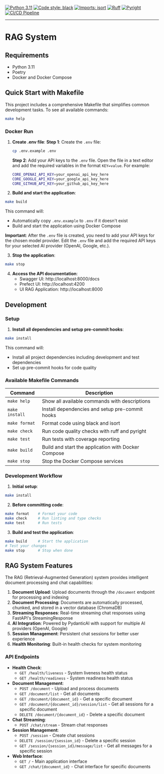 [![Python 3.11](https://img.shields.io/badge/python-3.11-blue.svg)](https://www.python.org/downloads/release/python-3120/)
[![Code style: black](https://img.shields.io/badge/code%20style-black-000000.svg)](https://github.com/psf/black)
[![Imports: isort](https://img.shields.io/badge/%20imports-isort-%231674b1?style=flat&labelColor=ef8336)](https://pycqa.github.io/isort/)
[![Ruff](https://img.shields.io/endpoint?url=https://raw.githubusercontent.com/astral-sh/ruff/main/assets/badge/v2.json)](https://github.com/astral-sh/ruff)
[![Pyright](https://img.shields.io/badge/pyright-checked-informational.svg)](https://github.com/microsoft/pyright/)
[![CI/CD Pipeline](https://github.com/musashimiyomoto/rag-system/actions/workflows/ci.yml/badge.svg)](https://github.com/musashimiyomoto/rag-system/actions/workflows/ci.yml)

------------------------------------------------------------------------

# RAG System

## Requirements

- Python 3.11
- Poetry
- Docker and Docker Compose

## Quick Start with Makefile

This project includes a comprehensive Makefile that simplifies common development tasks. To see all available commands:

```bash
make help
```

### Docker Run

1. **Create .env file**:
   **Step 1**: Create the `.env` file:
   ```bash
   cp .env.example .env
   ```

   **Step 2**: Add your API keys to the `.env` file. Open the file in a text editor and add the required variables in the format `KEY=value`. For example:
   ```bash
   CORE_OPENAI_API_KEY=your_openai_api_key_here
   CORE_GOOGLE_API_KEY=your_google_api_key_here
   CORE_GITHUB_API_KEY=your_github_api_key_here
   ```

2. **Build and start the application**:
```bash
make build
```
This command will:
- Automatically copy `.env.example` to `.env` if it doesn't exist
- Build and start the application using Docker Compose

**Important**: After the `.env` file is created, you need to add your API keys for the chosen model provider. Edit the `.env` file and add the required API keys for your selected AI provider (OpenAI, Google, etc.).

3. **Stop the application**:
```bash
make stop
```

4. **Access the API documentation**:
   - Swagger UI: http://localhost:8000/docs
   - Prefect UI: http://localhost:4200
   - UI RAG Application: http://localhost:8000

## Development

### Setup

1. **Install all dependencies and setup pre-commit hooks**:
```bash
make install
```
This command will:
- Install all project dependencies including development and test dependencies
- Set up pre-commit hooks for code quality

### Available Makefile Commands

| Command | Description |
|---------|-------------|
| `make help` | Show all available commands with descriptions |
| `make install` | Install dependencies and setup pre-commit hooks |
| `make format` | Format code using black and isort |
| `make check` | Run code quality checks with ruff and pyright |
| `make test` | Run tests with coverage reporting |
| `make build` | Build and start the application with Docker Compose |
| `make stop` | Stop the Docker Compose services |

### Development Workflow

1. **Initial setup**:
```bash
make install
```

2. **Before committing code**:
```bash
make format    # Format your code
make check     # Run linting and type checks
make test      # Run tests
```

3. **Build and test the application**:
```bash
make build     # Start the application
# Test your changes
make stop      # Stop when done
```

## RAG System Features

The RAG (Retrieval-Augmented Generation) system provides intelligent document processing and chat capabilities:

1. **Document Upload**: Upload documents through the `/document` endpoint for processing and indexing
2. **Document Processing**: Documents are automatically processed, chunked, and stored in a vector database (ChromaDB)
3. **Streaming Responses**: Real-time streaming chat responses using FastAPI's StreamingResponse
4. **AI Integration**: Powered by PydanticAI with support for multiple AI providers (OpenAI, Google)
5. **Session Management**: Persistent chat sessions for better user experience
6. **Health Monitoring**: Built-in health checks for system monitoring

### API Endpoints

- **Health Check**:
  - `GET /health/liveness` - System liveness health status
  - `GET /health/readiness` - System readiness health status
- **Document Management**:
  - `POST /document` - Upload and process documents
  - `GET /document/list` - Get all documents
  - `GET /document/{document_id}` - Get a specific document
  - `GET /document/{document_id}/session/list` - Get all sessions for a specific document
  - `DELETE /document/{document_id}` - Delete a specific document
- **Chat Streaming**:
  - `POST /chat/stream` - Stream chat responses
- **Session Management**:
  - `POST /session` - Create chat sessions
  - `DELETE /session/{session_id}` - Delete a specific session
  - `GET /session/{session_id}/message/list` - Get all messages for a specific session
- **Web Interface**:
  - `GET /` - Main application interface
  - `GET /chat/{document_id}` - Chat interface for specific documents
